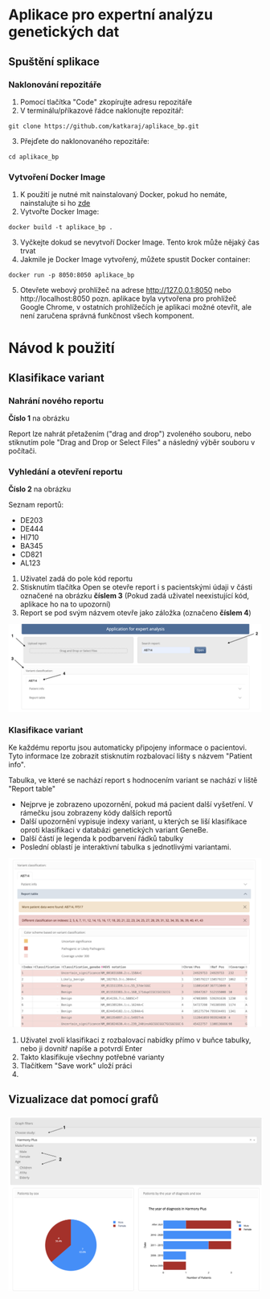# Aplikace pro expertní analýzu genetických dat

## Spuštění splikace

### Naklonování repozitáře

1. Pomocí tlačítka "Code" zkopírujte adresu repozitáře
2. V terminálu/příkazové řádce naklonujte repozitář:
```
git clone https://github.com/katkaraj/aplikace_bp.git
```
3. Přejďete do naklonovaného repozitáře:
```
cd aplikace_bp
```

### Vytvoření Docker Image
1. K použití je nutné mít nainstalovaný Docker, pokud ho nemáte, nainstalujte si ho [zde](https://docs.docker.com/desktop/)
2. Vytvořte Docker Image:
```
docker build -t aplikace_bp .
```
3. Vyčkejte dokud se nevytvoří Docker Image. Tento krok může nějaký čas trvat
4. Jakmile je Docker Image vytvořený, můžete spustit Docker container:
```
docker run -p 8050:8050 aplikace_bp
```
5. Otevřete webový prohlížeč na adrese http://127.0.0.1:8050 nebo http://localhost:8050
pozn. aplikace byla vytvořena pro prohlížeč Google Chrome, v ostatních prohlížečích je aplikaci možné otevřít, 
ale není zaručena správná funkčnost všech komponent.

# Návod k použití

## Klasifikace variant

### Nahrání nového reportu

**Číslo 1** na obrázku  

Report lze nahrát přetažením ("drag and drop") zvoleného souboru, nebo stiknutím pole 
"Drag and Drop or Select Files" a následný výběr souboru v počítači.

### Vyhledání a otevření reportu

**Číslo 2** na obrázku  

Seznam reportů: 
- DE203
- DE444
- HI710
- BA345
- CD821
- AL123

1. Uživatel zadá do pole kód reportu
2. Stisknutím tlačítka Open se otevře report i s pacientskými údaji v části označené na obrázku **číslem 3**
   (Pokud zadá uživatel neexistující kód, aplikace ho na to upozorní)
3. Report se pod svým názvem otevře jako záložka (označeno **číslem 4**)  

!['Screen1'](imgs/img1.png)  

### Klasifikace variant

Ke každému reportu jsou automaticky připojeny informace o pacientovi.
Tyto informace lze zobrazit stisknutím rozbalovací lišty s názvem "Patient info".  


Tabulka, ve které se nachází report s hodnocením variant se nachází v liště "Report table"  

- Nejprve je zobrazeno upozornění, pokud má pacient další vyšetření. V rámečku
jsou zobrazeny kódy dalších reportů
- Další upozornění vypisuje indexy variant, u kterých se liší klasifikace oproti klasifikaci v 
databázi genetických variant GeneBe.
- Další částí je legenda k podbarvení řádků tabulky
- Poslední oblastí je interaktivní tabulka s jednotlivými variantami.

!['Screen2'](imgs/img2.png)  

1. Uživatel zvolí klasifikaci z rozbalovací nabídky přímo v buňce tabulky, nebo ji dovnitř napíše a potvrdí Enter
2. Takto klasifikuje všechny potřebné varianty
3. Tlačítkem "Save work" uloží práci
4. 
## Vizualizace dat pomocí grafů

### 


!['Screen3'](imgs/img3.png)
